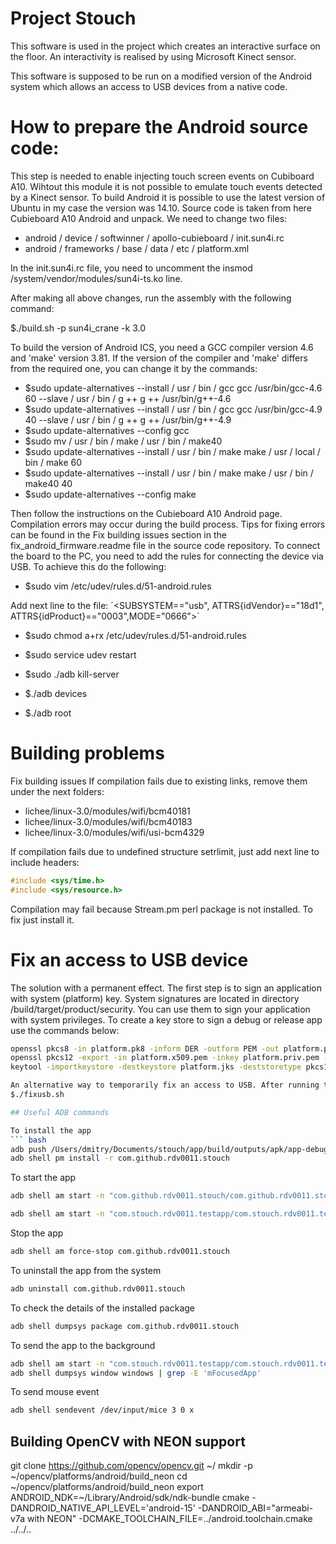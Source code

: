 # Project Stouch

This software is used in the project which creates an interactive surface on the floor. An interactivity is realised by using Microsoft Kinect sensor.

This software is supposed to be run on a modified version of the Android system which allows an access to USB devices from a native code.

# How to prepare the Android source code:
This step is needed to enable injecting touch screen events on Cubiboard A10. Wihtout this module it is not possible to emulate touch events detected by a Kinect sensor.
To build Android it is possible to use the latest version of Ubuntu in my case the version was 14.10. Source code is taken from here Cubieboard A10 Android and unpack. We need to change two files:

* android / device / softwinner / apollo-cubieboard / init.sun4i.rc
* android / frameworks / base / data / etc / platform.xml

In the init.sun4i.rc file, you need to uncomment the insmod /system/vendor/modules/sun4i-ts.ko line.

After making all above changes, run the assembly with the following command:

$./build.sh -p sun4i_crane -k 3.0

To build the version of Android ICS, you need a GCC compiler version 4.6 and 'make' version 3.81. If the version of the compiler and 'make' differs from the required one, you can change it by the commands:

* $sudo update-alternatives --install / usr / bin / gcc gcc /usr/bin/gcc-4.6 60 --slave / usr / bin / g ++ g ++ /usr/bin/g++-4.6
* $sudo update-alternatives --install / usr / bin / gcc gcc /usr/bin/gcc-4.9 40 --slave / usr / bin / g ++ g ++ /usr/bin/g++-4.9
* $sudo update-alternatives --config gcc
* $sudo mv / usr / bin / make / usr / bin / make40
* $sudo update-alternatives --install / usr / bin / make make / usr / local / bin / make 60
* $sudo update-alternatives --install / usr / bin / make make / usr / bin / make40 40
* $sudo update-alternatives --config make

Then follow the instructions on the Cubieboard A10 Android page. Compilation errors may occur during the build process. Tips for fixing errors can be found in the Fix building issues section in the fix_android_firmware.readme file in the source code repository.
To connect the board to the PC, you need to add the rules for connecting the device via USB. To achieve this do the following:
* $sudo vim /etc/udev/rules.d/51-android.rules

Add next line to the file:
´<SUBSYSTEM=="usb", ATTRS{idVendor}=="18d1", ATTRS{idProduct}=="0003",MODE="0666">´

* $sudo chmod a+rx /etc/udev/rules.d/51-android.rules
* $sudo service udev restart

* $sudo ./adb kill-server
* $./adb devices
* $./adb root

# Building problems

Fix building issues
If compilation fails due to existing links, remove them under the next folders:
* lichee/linux-3.0/modules/wifi/bcm40181
* lichee/linux-3.0/modules/wifi/bcm40183
* lichee/linux-3.0/modules/wifi/usi-bcm4329

If compilation fails due to undefined structure setrlimit, just add next line to include headers:
```c++
#include <sys/time.h>
#include <sys/resource.h>
```

Compilation may fail because Stream.pm perl package is not installed. To fix just install it.

# Fix an access to USB device

The solution with a permanent effect.
The first step is to sign an application with system (platform) key. System signatures are located in directory <root-of-android-source-tree>/build/target/product/security.
You can use them to sign your application with system privileges. To create a key store to sign a debug or release app use the commands below:
``` bash
openssl pkcs8 -in platform.pk8 -inform DER -outform PEM -out platform.priv.pem -nocrypt
openssl pkcs12 -export -in platform.x509.pem -inkey platform.priv.pem -out platform.pk12 -name android
keytool -importkeystore -destkeystore platform.jks -deststoretype pkcs12 -srckeystore platform.pk12 -srcstoretype PKCS12 -srcstorepass android -alias android

An alternative way to temporarily fix an access to USB. After running the following command re-connect a device:
$./fixusb.sh

## Useful ADB commands

To install the app
``` bash
adb push /Users/dmitry/Documents/stouch/app/build/outputs/apk/app-debug.apk /data/local/tmp/com.github.rdv0011.stouch
adb shell pm install -r com.github.rdv0011.stouch
```

To start the app
``` bash
adb shell am start -n "com.github.rdv0011.stouch/com.github.rdv0011.stouch.STouchActivity" -a android.intent.action.MAIN -c android.intent.category.LAUNCHER -D

adb shell am start -n "com.stouch.rdv0011.testapp/com.stouch.rdv0011.testapp.Test" -a android.intent.action.MAIN -c android.intent.category.LAUNCHER
```

Stop the app
``` bash
adb shell am force-stop com.github.rdv0011.stouch
```

To uninstall the app from the system
``` bash
adb uninstall com.github.rdv0011.stouch
```

To check the details of the installed package
``` bash
adb shell dumpsys package com.github.rdv0011.stouch
```

To send the app to the background
``` bash
adb shell am start -n "com.stouch.rdv0011.testapp/com.stouch.rdv0011.testapp.Test" -a android.intent.action.MAIN -c android.intent.category.LAUNCHER
adb shell dumpsys window windows | grep -E 'mFocusedApp'
```

To send mouse event
``` bash
adb shell sendevent /dev/input/mice 3 0 x
```

## Building OpenCV with NEON support
git clone https://github.com/opencv/opencv.git ~/
mkdir -p ~/opencv/platforms/android/build_neon
cd ~/opencv/platforms/android/build_neon
export ANDROID_NDK=~/Library/Android/sdk/ndk-bundle
cmake -DANDROID_NATIVE_API_LEVEL='android-15' -DANDROID_ABI="armeabi-v7a with NEON" -DCMAKE_TOOLCHAIN_FILE=../android.toolchain.cmake ../../..
